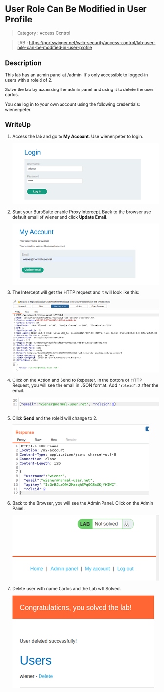 # User Role Can Be Modified in User Profile

> Category : Access Control

> LAB : https://portswigger.net/web-security/access-control/lab-user-role-can-be-modified-in-user-profile

## Description

This lab has an admin panel at /admin. It's only accessible to logged-in users with a roleid of 2.

Solve the lab by accessing the admin panel and using it to delete the user carlos.

You can log in to your own account using the following credentials: wiener:peter.

## WriteUp

1. Access the lab and go to **My Account**. Use wiener:peter to login.
   
   ![image1](1.png)

2. Start your BurpSuite enable Proxy Intercept. Back to the browser use default email of wiener and click **Update Email**. 
   
   ![image2](2.png)

3. The Intercept will get the HTTP request and it will look like this:
   
   ![image3](3.png)

4. Click on the Action and Send to Repeater. In the bottom of HTTP Request, you will see the email in JSON format. Add ```"roleid":2``` after the email.
   
   ![image4](4.png)

5. Click **Send** and the roleid will change to 2.
   
   ![image5](5.png)

6. Back to the Browser, you will see the Admin Panel. Click on the Admin Panel.
   
   ![image6](6.png)

7. Delete user with name Carlos and the Lab will Solved.
   
   ![image7](7.png)